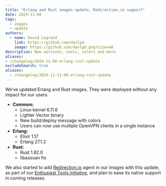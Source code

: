 ```yaml
---
title: "Erlang and Rust images update, Redirection.io support"
date: 2024-11-08
tags:
  - images
  - update
authors:
  - name: David Legrand
    link: https://github.com/davlgd
    image: https://github.com/davlgd.png?size=40
description: New versions, tools, colors and more
aliases:
- /changelog/2024-11-08-erlang-rust-update
excludeSearch: true
aliases:
  - /changelog/2024-11-11-08-erlang-rust-update
---
```


We’ve updated Erlang and Rust images. They were deployed without any impact for our users.

* **Common:**
  * Linux kernel 6.11.6
  * Lighter Vector binary
  * New build/deploy message with colors
  * Users can now use multiple OpenVPN clients in a single instance
* **Erlang:**
  * Elixir 1.17
  * Erlang 27.1.2
* **Rust:**
  * Rust 1.82.0
  * libassuan fix

We also started to add [Redirection.io](https://redirection.io) agent in our images with this update, as part of our [Enthusiast Tools initiative](../10-01-python-image-changes/), and plan to ease its native support in coming releases.